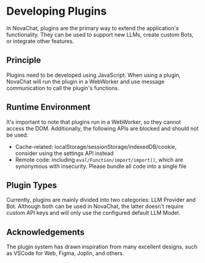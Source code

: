 # Developing Plugins

In NovaChat, plugins are the primary way to extend the application's functionality. They can be used to support new LLMs, create custom Bots, or integrate other features.

## Principle

Plugins need to be developed using JavaScript. When using a plugin, NovaChat will run the plugin in a WebWorker and use message communication to call the plugin's functions.

## Runtime Environment

It's important to note that plugins run in a WebWorker, so they cannot access the DOM. Additionally, the following APIs are blocked and should not be used:

- Cache-related: localStorage/sessionStorage/indexedDB/cookie, consider using the settings API instead
- Remote code: including `eval/Function/import/import()`, which are synonymous with insecurity. Please bundle all code into a single file

## Plugin Types

Currently, plugins are mainly divided into two categories: LLM Provider and Bot. Although both can be used in NovaChat, the latter doesn't require custom API keys and will only use the configured default LLM Model.

## Acknowledgements

The plugin system has drawn inspiration from many excellent designs, such as VSCode for Web, Figma, Joplin, and others.